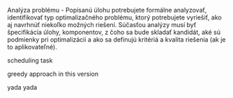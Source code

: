 Analýza problému - Popísanú úlohu potrebujete formálne analyzovať, identifikovať typ optimalizačného problému, ktorý potrebujete vyriešiť, ako aj navrhnúť niekoľko možných riešení. Súčasťou analýzy musí byť špecifikácia úlohy, komponentov, z čoho sa bude skladať kandidát, aké sú podmienky pri optimalizácii a ako sa definujú kritériá a kvalita riešenia (ak je to aplikovateľné).

scheduling task

greedy approach in this version


yada yada
